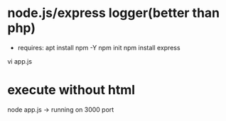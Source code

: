 # node.js/express logger(better than php)
- requires:
apt install npm -Y
npm init 
npm install express

vi app.js

# execute without html
node app.js
-> running on 3000 port
